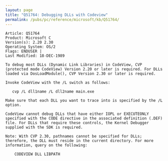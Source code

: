 ```yaml
---
layout: page
title: "Q51764: Debugging DLLs with Codeview"
permalink: /pubs/pc/reference/microsoft/kb/Q51764/
---
```


	Article: Q51764
	Product: Microsoft C
	Version(s): 2.20 2.30
	Operating System: OS/2
	Flags: ENDUSER |
	Last Modified: 18-DEC-1989
	
	To debug most DLLs (Dynamic Link Libraries) in CodeView, CVP
	(protected mode CodeView) Version 2.20 or later is required. For DLLs
	loaded via DosLoadModule(), CVP Version 2.30 or later is required.
	
	Invoke CodeView with the /L switch as follows:
	
	   cvp /L dll1name /L dll2name main.exe
	
	Make sure that each DLL you want to trace into is specified by the /L
	option.
	
	CodeView cannot debug DLLs that have either IOPL or EXECUTEONLY
	specified with the CODE directive in the associated definition (.DEF)
	file. For DLLs that require these controls, the Kernel Debugger
	supplied with the SDK is required.
	
	Note: With CVP 2.30, pathnames cannot be specified for DLLs;
	therefore, the DLL must reside in the current directory. For more
	information, query on the following:
	
	    CODEVIEW DLL LIBPATH
